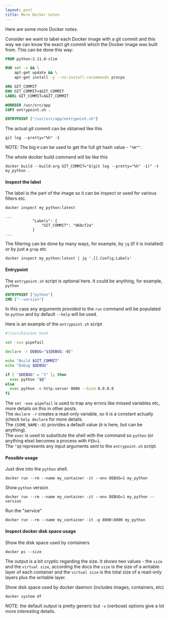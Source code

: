 ```yaml
---
layout: post
title: More Docker notes
---
```


Here are some more Docker notes.

Consider we want to label each Docker image with a git commit and this way we can
know the exact git commit which the Docker image was built from. This can be done this way:
```dockerfile
FROM python:3.11.0-slim

RUN set -x && \
    apt-get update && \
    apt-get install -y --no-install-recommends procps

ARG GIT_COMMIT
ENV GIT_COMMIT=$GIT_COMMIT
LABEL GIT_COMMIT=$GIT_COMMIT

WORKDIR /usr/src/app
COPY entrypoint.sh .

ENTRYPOINT ["/usr/src/app/entrypoint.sh"]
```

The actual git commit can be obtained like this
```shell
git log --pretty="%h" -1
```
NOTE: The big `H` can be used to get the full git hash value - `"%H""`.

The whole docker build command will be like this
```shell
docker build --build-arg GIT_COMMIT="$(git log --pretty="%h" -1)" -t my_python .
```

#### Inspect the label
The label is the part of the image so it can be inspect or used for various filters etc.
```shell
docker inspect my_python:latest
```
```
...
            "Labels": {
                "GIT_COMMIT": "968cf2a"
            }
...
```
The filtering can be done by many ways, for example, by `jq` (if it is installed) or by just a `grep` etc
```shell
docker inspect my_python:latest | jq '.[].Config.Labels'
```

#### Entrypoint
The `entrypoint.sh` script is optional here. It could be anything, for example, `python`
```dockerfile
ENTRYPOINT ["python"]
CMD ["--version"]
```
In this case any arguments provided to the `run` command will be populated to `python` and by default `--help` will be used.

Here is an example of the `entrypoint.sh` script
```bash
#!/usr/bin/env bash

set -euo pipefail

declare -r DEBUG="${DEBUG:-0}"

echo "Build $GIT_COMMIT"
echo "Debug $DEBUG"

if [ "$DEBUG" = "1" ]; then
  exec python "$@"
else
  exec python -m http.server 8000 --bind 0.0.0.0
fi
```
The `set -euo pipefail` is used to trap any errors like missed variables etc, more details on this in other posts.  
The `declare -r` creates a read-only variable, so it is a constant actually (check `help declare` for more details.  
The `{SOME_NAME:-0}` provides a default value (`0` is here, but can be anything).  
The `exec` is used to substitute the shell with the command so `python` (or anything else) becomes a process with `PID=1`.  
The `"$@` represents any input arguments sent to the `entrypoint.sh` script.

#### Possible usage
Just dive into the `python` shell.
```shell
docker run --rm --name my_container -it --env DEBUG=1 my_python
```

Show `python` version
```shell
docker run --rm --name my_container -it --env DEBUG=1 my_python --version
```

Run the "service"
```shell
docker run --rm --name my_container -it -p 8000:8000 my_python
```

#### Inspect docker disk space usage
Show the disk space used by containers
```shell
docker ps --size
```
The output is a bit cryptic regarding the size. It shows two values - the `size` and the `virtual size`, according the
docs the `size` is the size of a writable layer of each container and the `virtual size` is the total size of a read-only
layers plus the writable layer.

Show disk space used by docker daemon (includes images, containers, etc)
```shell
docker system df
```
NOTE: the default output is pretty generic but `-v` (verbose) options give a lot more interesting details.
